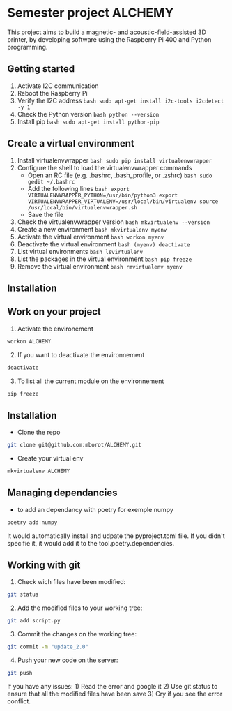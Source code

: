 # Semester project ALCHEMY
This project aims to build a magnetic- and acoustic-field-assisted 3D printer, by developing software using the Raspberry Pi 400 and Python programming.

## Getting started
1) Activate I2C communication
2) Reboot the Raspberry Pi
3) Verify the I2C address
   ``bash
   sudo apt-get install i2c-tools
   i2cdetect -y 1
   ``
4) Check the Python version
   ``bash
   python --version
   ``
5) Install pip
   ``bash
   sudo apt-get install python-pip
   ``
## Create a virtual environment
1) Install virtualenvwrapper
   ``bash
   sudo pip install virtualenvwrapper
   ``
2) Configure the shell to load the virtualenvwrapper commands
   - Open an RC file (e.g. .bashrc, .bash\_profile, or .zshrc)
     ``bash
     sudo gedit ~/.bashrc
     ``
   - Add the following lines
     ``bash
     export VIRTUALENVWRAPPER_PYTHON=/usr/bin/python3
     export VIRTUALENVWRAPPER_VIRTUALENV=/usr/local/bin/virtualenv
     source /usr/local/bin/virtualenvwrapper.sh
     ``
   - Save the file
3) Check the virtualenvwrapper version
     ``bash
     mkvirtualenv --version
     ``
4) Create a new environment
     ``bash
     mkvirtualenv myenv
     ``
5) Activate the virtual environment
   ``bash
   workon myenv
   ``
6) Deactivate the virtual environment
   ``bash
   (myenv) deactivate
   ``
7) List virtual environments
   ``bash
   lsvirtualenv
   ``
8) List the packages in the virtual environment
   ``bash
   pip freeze
   ``
9) Remove the virtual environment
   ``bash
   rmvirtualenv myenv
   ``

## Installation



## Work on your project
1) Activate the environement
```bash
workon ALCHEMY
```
2) If you want to deactivate the environnement
```bash
deactivate
```
3) To list all the current module on the environnement
```bash
pip freeze
```
## Installation
- Clone the repo

```bash
git clone git@github.com:mborot/ALCHEMY.git
```
- Create your virtual env
```bash
mkvirtualenv ALCHEMY
```



## Managing dependancies
- to add an dependancy with poetry for exemple numpy
```bash
poetry add numpy
```
It would automatically install and udpate the pyproject.toml file. If you didn't specifie it, it would add it to the tool.poetry.dependencies.


## Working with git
1) Check wich files have been modified:
```bash
git status
```
2) Add the modified files to your working tree:
```bash
git add script.py
```
3) Commit the changes on the working tree:
```bash
git commit -m "update_2.0"
```
4) Push your new code on the server:
```bash
git push
```
If you have any issues: 1) Read the error and google it 2) Use git status to ensure that all the modified files have been save 3) Cry if you see the error conflict.
